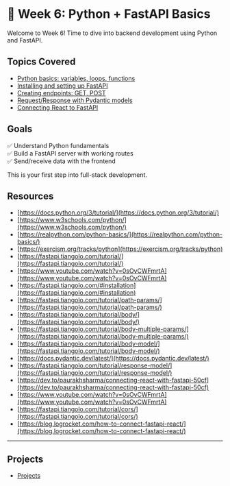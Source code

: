 # 🐍 Week 6: Python + FastAPI Basics

Welcome to Week 6! Time to dive into backend development using Python and FastAPI.

## Topics Covered

- [Python basics: variables, loops, functions](./materials/01-python-basic/)
- [Installing and setting up FastAPI](./materials/02-install-fast-api/)
- [Creating endpoints: GET, POST](./materials/03-create-endpoints/)
- [Request/Response with Pydantic models](./materials/04-req-res-pydantic/)
- [Connecting React to FastAPI](./materials/05-connect-react-fast-api/)

## Goals

✅ Understand Python fundamentals  
✅ Build a FastAPI server with working routes  
✅ Send/receive data with the frontend

This is your first step into full-stack development.

## Resources

- [https://docs.python.org/3/tutorial/](https://docs.python.org/3/tutorial/)
- [https://www.w3schools.com/python/](https://www.w3schools.com/python/)
- [https://realpython.com/python-basics/](https://realpython.com/python-basics/)
- [https://exercism.org/tracks/python](https://exercism.org/tracks/python)
- [https://fastapi.tiangolo.com/tutorial/](https://fastapi.tiangolo.com/tutorial/)
- [https://www.youtube.com/watch?v=0sOvCWFmrtA](https://www.youtube.com/watch?v=0sOvCWFmrtA)
- [https://fastapi.tiangolo.com/#installation](https://fastapi.tiangolo.com/#installation)
- [https://fastapi.tiangolo.com/tutorial/path-params/](https://fastapi.tiangolo.com/tutorial/path-params/)
- [https://fastapi.tiangolo.com/tutorial/body/](https://fastapi.tiangolo.com/tutorial/body/)
- [https://fastapi.tiangolo.com/tutorial/body-multiple-params/](https://fastapi.tiangolo.com/tutorial/body-multiple-params/)
- [https://fastapi.tiangolo.com/tutorial/body-model/](https://fastapi.tiangolo.com/tutorial/body-model/)
- [https://docs.pydantic.dev/latest/](https://docs.pydantic.dev/latest/)
- [https://fastapi.tiangolo.com/tutorial/response-model/](https://fastapi.tiangolo.com/tutorial/response-model/)
- [https://dev.to/paurakhsharma/connecting-react-with-fastapi-50cf](https://dev.to/paurakhsharma/connecting-react-with-fastapi-50cf)
- [https://www.youtube.com/watch?v=0sOvCWFmrtA](https://www.youtube.com/watch?v=0sOvCWFmrtA)
- [https://fastapi.tiangolo.com/tutorial/cors/](https://fastapi.tiangolo.com/tutorial/cors/)
- [https://blog.logrocket.com/how-to-connect-fastapi-react/](https://blog.logrocket.com/how-to-connect-fastapi-react/)

---

## Projects

- [Projects](./projects/README.md)
